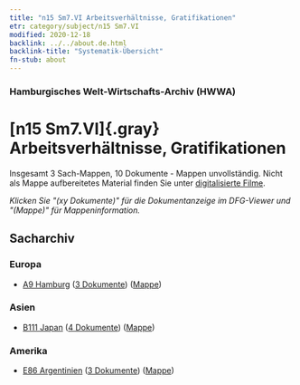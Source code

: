 ```yaml
---
title: "n15 Sm7.VI Arbeitsverhältnisse, Gratifikationen"
etr: category/subject/n15 Sm7.VI
modified: 2020-12-18
backlink: ../../about.de.html
backlink-title: "Systematik-Übersicht"
fn-stub: about
---
```


### Hamburgisches Welt-Wirtschafts-Archiv (HWWA)
# [n15 Sm7.VI]{.gray}&#8201; Arbeitsverhältnisse, Gratifikationen&#160; 




Insgesamt 3 Sach-Mappen, 10 Dokumente - Mappen unvollständig.
Nicht als Mappe aufbereitetes Material finden Sie unter [digitalisierte Filme](/film/h1_sh).

_Klicken Sie "(xy Dokumente)" für die Dokumentanzeige im DFG-Viewer und "(Mappe)" für Mappeninformation._

## Sacharchiv




### Europa

- [A9 Hamburg](../../../geo/about.de.html#A9) (<a href="https://dfg-viewer.de/show/?tx_dlf[id]=https://pm20.zbw.eu/mets/sh/1409xx/140905/1872xx/187285/public.mets.de.xml" target="_blank">3 Dokumente</a>) ([Mappe](http://purl.org/pressemappe20/folder/sh/140905,187285))

### Asien

- [B111 Japan](../../../geo/about.de.html#B111) (<a href="https://dfg-viewer.de/show/?tx_dlf[id]=https://pm20.zbw.eu/mets/sh/1412xx/141272/1872xx/187285/public.mets.de.xml" target="_blank">4 Dokumente</a>) ([Mappe](http://purl.org/pressemappe20/folder/sh/141272,187285))

### Amerika

- [E86 Argentinien](../../../geo/about.de.html#E86) (<a href="https://dfg-viewer.de/show/?tx_dlf[id]=https://pm20.zbw.eu/mets/sh/1416xx/141692/1872xx/187285/public.mets.de.xml" target="_blank">3 Dokumente</a>) ([Mappe](http://purl.org/pressemappe20/folder/sh/141692,187285))


